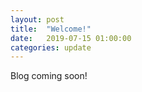 ```yaml
---
layout: post
title:  "Welcome!"
date:   2019-07-15 01:00:00
categories: update
---
```

Blog coming soon!